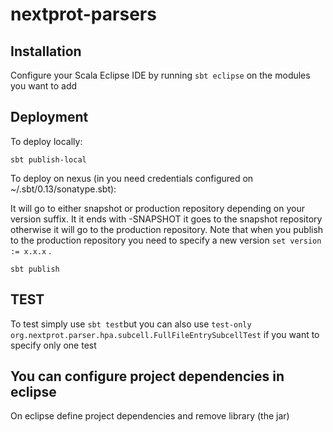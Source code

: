 nextprot-parsers
================

Installation
------------

Configure your Scala Eclipse IDE by running `sbt eclipse` on the modules you want to add

Deployment
----------

To deploy locally:

```
sbt publish-local
```

To deploy on nexus (in you need credentials configured on ~/.sbt/0.13/sonatype.sbt):

It will go to either snapshot or production repository depending on your version suffix. It it ends with -SNAPSHOT it goes to the snapshot repository otherwise it will go to the production repository. Note that when you publish to the production repository you need to specify a new version `set version := x.x.x` .

```
sbt publish

```

TEST
----------
To test simply use ```sbt test```but you can also use ``` test-only org.nextprot.parser.hpa.subcell.FullFileEntrySubcellTest ``` if you want to specify only one test

You can configure project dependencies in eclipse
-------------------------------------------------
On eclipse define project dependencies and remove library (the jar)
